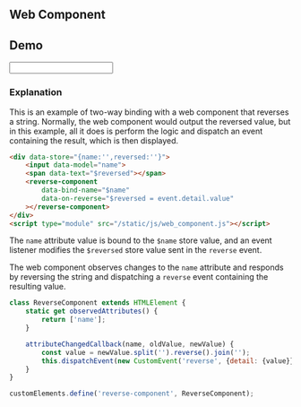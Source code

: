 ## Web Component

## Demo

<div data-store="{name:'',reversed:''}" class="flex flex-col gap-4">
    <input data-model="name" class="flex items-center input input-bordered">
    <div class="alert h-16">
        <span data-text="$reversed"></span>
    </div>
    <reverse-component data-bind-name="$name" data-on-reverse="$reversed = event.detail.value"></reverse-component>
    <script type="module" src="/static/js/web_component.js"></script>
</div>

### Explanation

This is an example of two-way binding with a web component that reverses a string. Normally, the web component would output the reversed value, but in this example, all it does is perform the logic and dispatch an event containing the result, which is then displayed.

```html
<div data-store="{name:'',reversed:''}">
    <input data-model="name">
    <span data-text="$reversed"></span>
    <reverse-component
        data-bind-name="$name"
        data-on-reverse="$reversed = event.detail.value"
    ></reverse-component>
</div>
<script type="module" src="/static/js/web_component.js"></script>
```

The `name` attribute value is bound to the `$name` store value, and an event listener modifies the `$reversed` store value sent in the `reverse` event. 

The web component observes changes to the `name` attribute and responds by reversing the string and dispatching a `reverse` event containing the resulting value.

```js
class ReverseComponent extends HTMLElement {
    static get observedAttributes() {
        return ['name'];
    }

    attributeChangedCallback(name, oldValue, newValue) {
        const value = newValue.split('').reverse().join('');
        this.dispatchEvent(new CustomEvent('reverse', {detail: {value}}));
    }
}

customElements.define('reverse-component', ReverseComponent);
```


